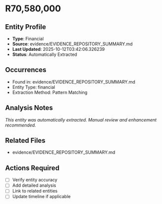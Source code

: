 # R70,580,000

## Entity Profile
- **Type**: Financial
- **Source**: evidence/EVIDENCE_REPOSITORY_SUMMARY.md
- **Last Updated**: 2025-10-12T03:42:06.326239
- **Status**: Automatically Extracted

## Occurrences
- Found in: evidence/EVIDENCE_REPOSITORY_SUMMARY.md
- Entity Type: financial
- Extraction Method: Pattern Matching

## Analysis Notes
*This entity was automatically extracted. Manual review and enhancement recommended.*

## Related Files
- evidence/EVIDENCE_REPOSITORY_SUMMARY.md

## Actions Required
- [ ] Verify entity accuracy
- [ ] Add detailed analysis
- [ ] Link to related entities
- [ ] Update timeline if applicable

